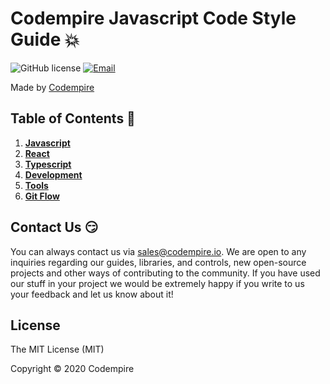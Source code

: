 # Codempire Javascript Code Style Guide 💥

![GitHub license](<https://cocoapod-badges.herokuapp.com/l/VegaScrollFlowLayout/badge.(png|svg)>)
[![Email](https://img.shields.io/badge/contact-CODEMPIRE-blue.svg?style=flat)](mailto:sales@codempire.io)

Made by [Codempire](http://codempire.io/)

## Table of Contents 🚀

1. [**Javascript**](docs/javascript.md)
2. [**React**](docs/react/README.md)
3. [**Typescript**](docs/typings.md)
4. [**Development**](docs/development.md)
5. [**Tools**](docs/tools.md)
6. [**Git Flow**](docs/git.md)

## Contact Us 😏

You can always contact us via sales@codempire.io. We are open to any inquiries regarding our guides, libraries, and controls, new open-source projects and other ways of contributing to the community. If you have used our stuff in your project we would be extremely happy if you write to us your feedback and let us know about it!

## License

The MIT License (MIT)

Copyright © 2020 Codempire
